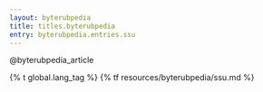 ```yaml
---
layout: byterubpedia
title: titles.byterubpedia
entry: byterubpedia.entries.ssu
---
```


@byterubpedia_article

{% t global.lang_tag %}
{% tf resources/byterubpedia/ssu.md %}
